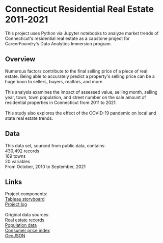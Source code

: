 # Connecticut Residential Real Estate 2011-2021
This project uses Python via Jupyter notebooks to analyze market trends of Connecticut's residential real estate as a capstone project for CareerFoundry's Data Analytics Immersion program.
## Overview
Numerous factors contribute to the final selling price of a piece of real estate. Being able to accurately predict a property's selling price can be a huge boon to sellers, buyers, realtors, and more.
</br></br>
This analysis examines the impact of assessed value, selling month, selling year, town, town population, and street number on the sale amount of residential properties in Connecticut from 2011 to 2021.
</br></br>
This study also explores the effect of the COVID-19 pandemic on local and state real estate trends.
## Data
This data set, sourced from public data, contains:
</br>430,492 records
</br>169 towns
</br>20 variables
</br> From October, 2010 to September, 2021
## Links
Project components:
</br>[Tableau storyboard](https://public.tableau.com/shared/GZJJZPRKH?:display_count=n&:origin=viz_share_link)
</br>[Project log](https://github.com/aSherwyn/Connecticut_Real_Estate/blob/f5aad88a8f69d03901eaf52c959855724f6f4c6c/01%20Project%20Managment/Connecticut%20Real%20Estate%202011-2020%20Log.xlsx)
</br>
</br>
Original data sources:
</br>[Real estate records](https://data.ct.gov/Housing-and-Development/Real-Estate-Sales-2001-2020-GL/5mzw-sjtu)
</br>[Population data](https://www.connecticut-demographics.com/cities_by_population)
</br>[Consumer price index](https://www.bls.gov/regions/new-england/data/consumerpriceindex_us_table.htm)
</br>[GeoJSON](https://data.ct.gov/Government/Town-Boundary-Index-Map/evyv-fqzg)
